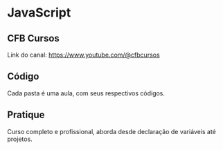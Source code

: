 # JavaScript

## CFB Cursos
Link do canal: https://www.youtube.com/@cfbcursos

## Código
Cada pasta é uma aula, com seus respectivos códigos.

## Pratique
Curso completo e profissional, aborda desde declaração de variáveis até projetos.
